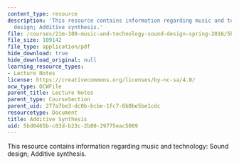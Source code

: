 ```yaml
---
content_type: resource
description: 'This resource contains information regarding music and technology: Sound
  design; Additive synthesis.'
file: /courses/21m-380-music-and-technology-sound-design-spring-2016/5bd0465bc03db23c2b8029775eac5069_MIT21M_380S16_Lec14.pdf
file_size: 109142
file_type: application/pdf
hide_download: true
hide_download_original: null
learning_resource_types:
- Lecture Notes
license: https://creativecommons.org/licenses/by-nc-sa/4.0/
ocw_type: OCWFile
parent_title: Lecture Notes
parent_type: CourseSection
parent_uid: 277a7be3-dc0b-bcbe-1fc7-6b0be5be1cdc
resourcetype: Document
title: Additive Synthesis
uid: 5bd0465b-c03d-b23c-2b80-29775eac5069
---
```

This resource contains information regarding music and technology: Sound design; Additive synthesis.